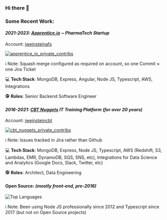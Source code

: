 ### Hi there 👋

<!--
**josher19/josher19** is a ✨ _special_ ✨ repository because its `README.md` (this file) appears on your GitHub profile.

Here are some ideas to get you started:

- 🔭 I’m currently working on ...
- 🌱 I’m currently learning ...
- 👯 I’m looking to collaborate on ...
- 🤔 I’m looking for help with ...
- 💬 Ask me about ...
- 📫 How to reach me: ...
- 😄 Pronouns: ...
- ⚡ Fun fact: ...

-->

### Some Recent Work:

#### _2021-2023: [Apprentice.io](https://apprentice.io) ~ PharmaTech Startup_

Account: [jweinsteinafs](https://github.com/jweinsteinafs?tab=overview&from=2022-12-01&to=2022-12-31)

<a href="https://github.com/jweinsteinafs?tab=overview&from=2022-12-01&to=2022-12-31" target="_blank"><img alt="apprentice_io_private_contribs" title="Apprentio.io (Private) Contributions / PR's" src="https://github.com/josher19/josher19/assets/175075/3c31cf50-d9ea-49eb-9195-0dd4dc85b654" /></a>

ℹ️ Note: Squash merge configured as required on account, so one Commit &asymp; one Jira Ticket

💻 **Tech Stack**: MongoDB, Express, Angular, Node JS, Typescript, AWS, Integrations

🕵️ **Roles**: Senior Backend Software Engineer

#### _2016-2021: [CBT Nuggets](https://cbtnuggets.com) IT Training Platform (for over 20 years)_

Account: [jweinsteincbt](https://github.com/jweinsteincbt?tab=overview&from=2020-12-01&to=2020-12-31)

<a href="https://github.com/jweinsteincbt?tab=overview&from=2020-12-01&to=2020-12-31" target="_blank"><img alt="cbt_nuggets_private_contribs" title="CBT Nuggets Commits" src="https://github.com/josher19/josher19/assets/175075/94abe5ae-c194-4bac-9b5f-99c0d699fb68" /></a>

ℹ️ Note: Issues tracked in Jira rather than Github

💻 **Tech Stack**: MongoDB, Express, Node JS, Typescript, AWS (Redshift, S3, Lambdas, EMR, DynamoDB, SQS, SNS, etc), Integrations for Data Science and Analytics (Google Docs, Slack, Twitter, etc)

🕵️ **Roles**: Architect, Data Engineering

#### Open Source: _(mostly front-end, pre-2016)_

![Top Languages](https://github-readme-stats.vercel.app/api/top-langs/?username=josher19&layout=compact&langs_count=6&border_radius=15&count_private=true)

ℹ️ Note: Been using Node JS professionally since 2012 and Typescript since 2017 (but not on Open Source projects)
